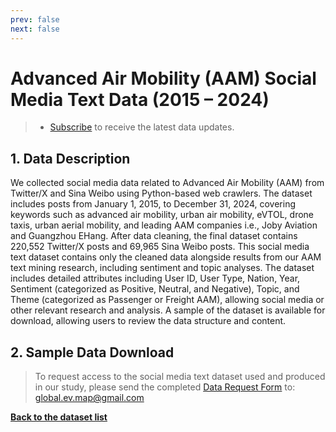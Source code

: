 ```yaml
---
prev: false
next: false
---
```

# Advanced Air Mobility (AAM) Social Media Text Data (2015 – 2024)

> - [Subscribe](https://forms.office.com/Pages/ResponsePage.aspx?id=DQSIkWdsW0yxEjajBLZtrQAAAAAAAAAAAAMAAYrjOiZUNFdHUDFRQ0hZSFJLRTY5VEJKTE1GVllTOS4u) to receive the latest data updates.


## 1. Data Description 
We collected social media data related to Advanced Air Mobility (AAM) from Twitter/X and Sina Weibo using Python-based web crawlers. The dataset includes posts from January 1, 2015, to December 31, 2024, covering keywords such as advanced air mobility, urban air mobility, eVTOL, drone taxis, urban aerial mobility, and leading AAM companies i.e., Joby Aviation and Guangzhou EHang. After data cleaning, the final dataset contains 220,552 Twitter/X posts and 69,965 Sina Weibo posts. This social media text dataset contains only the cleaned data alongside results from our AAM text mining research, including sentiment and topic analyses. The dataset includes detailed attributes including User ID, User Type, Nation, Year, Sentiment (categorized as Positive, Neutral, and Negative), Topic, and Theme (categorized as Passenger or Freight AAM), allowing social media or other relevant research and analysis. A sample of the dataset is available for download, allowing users to review the data structure and content.

## 2. Sample Data Download
> To request access to the social media text dataset used and produced in our study, please send the completed [Data Request Form](/ApplicationForm) to: global.ev.map@gmail.com 

<FileDownloader 
  :fileUrl='SocialMediaURL'
  buttonText="Download Sample Data" 
  fileName="sample Social Media Text Data.xlsx"
/>

[**Back to the dataset list**](/datasets/index.md)

<script setup>
    import { ref } from 'vue';
    import FileDownloader from '@/components/Databtn.vue';
    import SocialMediaURL from '../../data/AAM/AAM_Social_Media_Text_Sample.xlsx?url';
</script>

<style scoped>

</style>
